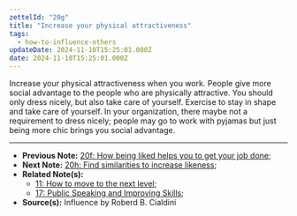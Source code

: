 ```yaml
---
zettelId: "20g"
title: "Increase your physical attractiveness"
tags:
  - how-to-influence-others
updateDate: 2024-11-10T15:25:01.000Z
date: 2024-11-10T15:25:01.000Z
---
```


Increase your physical attractiveness when you work. People give more social advantage to the people who are physically attractive. You should only dress nicely, but also take care of yourself. Exercise to stay in shape and take care of yourself. In your organization, there maybe not a requirement to dress nicely; people may go to work with pyjamas but just being more chic brings you social advantage.

---

- **Previous Note:** [20f: How being liked helps you to get your job done](/notes/20f/);
- **Next Note:** [20h: Find similarities to increase likeness](/notes/20h/);
- **Related Note(s):**
  - [11: How to move to the next level](/notes/11/);
  - [17: Public Speaking and Improving Skills](/notes/17/);
- **Source(s):** Influence by Roberd B. Cialdini
